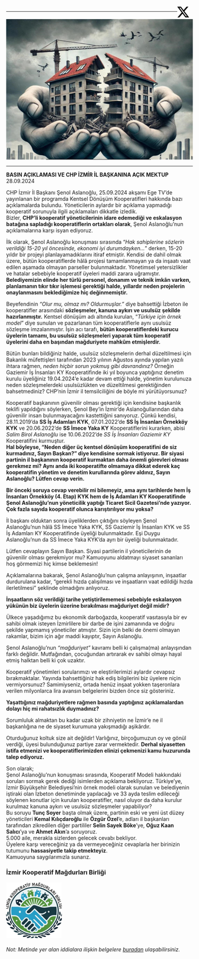 
<a href="https://x.com/IzKoMa35" style="float:right; margin-right:10px;">
  <img src="asset/x.svg" alt="İzmir Kooperatif Mağdurları Birliği " width="32" height="32">
</a>


---

![İzmir Kooperatif Mağdurları Birliği](asset/header.jpg)

---


**BASIN AÇIKLAMASI VE CHP İZMİR İL BAŞKANINA AÇIK MEKTUP**  
28.09.2024

CHP İzmir İl Başkanı Şenol Aslanoğlu, 25.09.2024 akşamı Ege TV’de yayınlanan bir programda Kentsel Dönüşüm Kooperatifleri hakkında bazı açıklamalarda bulundu. Yöneticilerin aylardır bir açıklama yapmadığı kooperatif sorunuyla ilgili açıklamaları dikkatle izledik.  
Bizler, **CHP’li kooperatif yöneticilerinin idare edemediği ve eskalasyon batağına sapladığı kooperatiflerin ortakları olarak**, Şenol Aslanoğlu’nun açıklamalarına karşı isyan ediyoruz.

İlk olarak, Şenol Aslanoğlu konuşması sırasında “*Hak sahiplerine sözlerin verildiği 15-20 yıl öncesinde, ekonomi iyi durumdayken...*” derken, 15-20 yıldır bir projeyi planlayamadıklarını itiraf etmiştir. Kendisi de dahil olmak üzere, bütün kooperatiflerde hâlâ projesi tamamlanmayan ya da inşaatı vaat edilen aşamada olmayan parseller bulunmaktadır. Yönetimsel yetersizlikler ve hatalar sebebiyle kooperatif üyeleri maddi zarara uğramıştır. **Belediyemizin elinde her türlü personel, donanım ve teknik imkân varken, planlamanın tıkır tıkır işlemesi gerektiği halde, yıllardır neden projelerin onaylanmasını beklediğimize hiç değinmemiştir.**  

Beyefendinin *“Olur mu, olmaz mı? Oldurmuşlar.”* diye bahsettiği İzbeton ile kooperatifler arasındaki **sözleşmeler, kanuna aykırı ve usulsüz şekilde hazırlanmıştır.** Kentsel dönüşüm adı altında kurulan, “*Türkiye için örnek model*” diye sunulan ve pazarlanan tüm kooperatiflerle aynı usulsüz sözleşme imzalanmıştır. İşin acı tarafı, **bütün kooperatiflerdeki kurucu üyelerin tamamı, bu usulsüz sözleşmeleri yaparak tüm kooperatif üyelerini daha en başından mağduriyete mahkûm etmişlerdir.**

Bütün bunları bildiğiniz halde, usulsüz sözleşmelerin derhal düzeltilmesi için Bakanlık müfettişleri tarafından 2023 yılının Ağustos ayında yapılan yazılı ihtara rağmen, *neden hiçbir sorun yokmuş gibi davrandınız?* Örneğin Gaziemir İş İnsanları KY Kooperatifinde iki yıl boyunca yaptığınız denetim kurulu üyeliğiniz 19.04.2024’e kadar devam ettiği halde, yönetim kurulunuza neden sözleşmelerdeki usulsüzlükten ve düzeltilmesi gerektiğinden bahsetmediniz? CHP’nin İzmir il temsilciliğini de böyle mi yürütüyorsunuz?

Kooperatif başkanının güvenilir olması gerektiği için kendisine başkanlık teklifi yapıldığını söylerken, Şenol Bey’in İzmir’de Aslanoğullarından daha güvenilir insan bulunmayacağını kastettiğini sanıyoruz. Çünkü kendisi, 28.11.2019’da **SS İş Adamları KYK**, 07.01.2022’de **SS İş İnsanları Örnekköy KYK** ve 20.06.2022’de **SS İmece Yaka KY** Kooperatiflerini kurarken, abisi *Salim Birol Aslanoğlu* ise 10.06.2022’de *SS İş İnsanları Gaziemir KY* Kooperatifini kurmuştur.  
**Hal böyleyse, “Neden diğer üç kentsel dönüşüm kooperatifini de siz kurmadınız, Sayın Başkan?” diye kendisine sormak istiyoruz. Bir siyasi partinin il başkanının kooperatif kurmaktan daha önemli görevleri olması gerekmez mi? Aynı anda iki kooperatifte olmamaya dikkat ederek kaç kooperatifin yönetim ve denetim kurullarında görev aldınız, Sayın Aslanoğlu? Lütfen cevap verin.**

**Bir önceki soruya cevap verebilir mi bilemeyiz, ama aynı tarihlerde hem İş İnsanları Örnekköy (4. Etap) KYK hem de İş Adamları KY Kooperatifinde Şenol Aslanoğlu’nun yöneticilik yaptığı Ticaret Sicil Gazetesi’nde yazıyor. Çok fazla sayıda kooperatif olunca karıştırılıyor mu yoksa?**

İl başkanı olduktan sonra üyeliklerden çıktığını söyleyen Şenol Aslanoğlu’nun hâlâ SS İmece Yaka KYK, SS Gaziemir İş İnsanları KYK ve SS İş Adamları KY Kooperatifinde üyeliği bulunmaktadır. Eşi Duygu Aslanoğlu’nun da SS İmece Yaka KYK’da ayrı bir üyeliği bulunmaktadır.  

Lütfen cevaplayın Sayın Başkan. Siyasi partilerin il yöneticilerinin de güvenilir olması gerekmiyor mu? Kamuoyunu aldatmayı siyaset sananları hoş görmemizi hiç kimse beklemesin!

Açıklamalarına bakarak, Şenol Aslanoğlu’nun çalışma anlayışının, inşaatlar durdurulana kadar, “gerekli hızda çalışılması ve inşaatların vaat edildiği hızda ilerletilmesi” şeklinde olmadığını anlıyoruz.  

**İnşaatların söz verildiği tarihe yetiştirilememesi sebebiyle eskalasyon yükünün biz üyelerin üzerine bırakılması mağduriyet değil midir?**

Ülkece yaşadığımız bu ekonomik darboğazda, kooperatif vasıtasıyla bir ev sahibi olmak isteyen İzmirlilere bir darbe de işini zamanında ve doğru şekilde yapmamış yöneticiler atmıştır. Sizin için belki de önemi olmayan rakamlar, bizim için ağır maddi kayıptır, Sayın Aslanoğlu.

Şenol Aslanoğlu’nun *“mağduriyet”* kavramı belli ki çalışma(ma) anlayışından farklı değildir. Mutfağından, çocuğundan artırarak ev sahibi olmayı hayal etmiş halktan belli ki çok uzaktır.

Kooperatif yönetimleri sorularımızı ve eleştirilerimizi aylardır cevapsız bırakmaktalar. Yayında bahsettiğiniz hak ediş bilgilerini biz üyelere niçin vermiyorsunuz? Samimiyseniz, ortada henüz inşaat yokken taşeronlara verilen milyonlarca lira avansın belgelerini bizden önce siz gösteriniz.  

**Yaşattığınız mağduriyetlere rağmen basında yaptığınız açıklamalardan dolayı hiç mi rahatsızlık duymadınız?**

Sorumluluk almaktan bu kadar uzak bir zihniyetin ne İzmir’e ne il başkanlığına ne de siyaset kurumuna yakışmadığı aşikârdır.

Oturduğunuz koltuk size ait değildir! Varlığınız, birçoğumuzun oy ve gönül verdiği, üyesi bulunduğunuz partiye zarar vermektedir. **Derhal siyasetten istifa etmenizi ve kooperatiflerimizden elinizi çekmenizi kamu huzurunda talep ediyoruz.**

Son olarak;  
Şenol Aslanoğlu’nun konuşması sırasında, Kooperatif Modeli hakkındaki soruları sormak gerek dediği isimlerden açıklama bekliyoruz. Türkiye’ye, İzmir Büyükşehir Belediyesi’nin örnek modeli olarak sunulan ve belediyenin iştiraki olan İzbeton denetiminde yapılacağı ve 33 ayda teslim edileceği söylenen konutlar için kurulan kooperatifler, nasıl oluyor da daha kurulur kurulmaz kanuna aykırı ve usulsüz sözleşmeler yapabiliyor?  
Bu soruyu **Tunç Soyer** başta olmak üzere, partinin eski ve yeni üst düzey yöneticileri **Kemal Kılıçdaroğlu** ile **Özgür Özel**’e, adları il başkanları tarafından zikredilen diğer partililer **Selin Sayek Böke**’ye, **Oğuz Kaan Salıcı**’ya ve **Ahmet Akın**’a soruyoruz.  
5.000 aile, merakla sizlerden gelecek cevabı bekliyor.  
Üyelere karşı vereceğiniz ya da vermeyeceğiniz cevaplarla her birinizin tutumunu **hassasiyetle takip etmekteyiz**.  
Kamuoyuna saygılarımızla sunarız.

### İzmir Kooperatif Mağdurları Birliği

<p align="left">
  <img src="asset/logo.jpg" alt="https://x.com/IzKoMa35" width="150" height="150">
</p>



###### Not: Metinde yer alan iddialara ilişkin belgelere [buradan](https://github.com/koopbirlik/koopbirlik.github.io/tree/main/belgeler) ulaşabilirsiniz.
